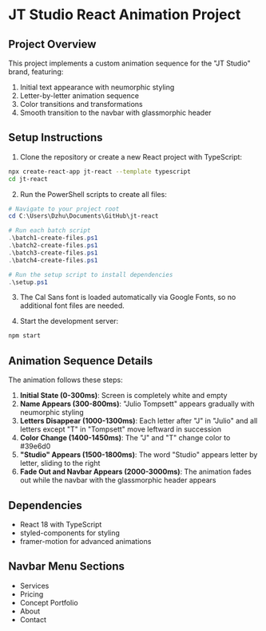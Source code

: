 # JT Studio React Animation Project

## Project Overview

This project implements a custom animation sequence for the "JT Studio" brand, featuring:

1. Initial text appearance with neumorphic styling
2. Letter-by-letter animation sequence
3. Color transitions and transformations
4. Smooth transition to the navbar with glassmorphic header

## Setup Instructions

1. Clone the repository or create a new React project with TypeScript:

```bash
npx create-react-app jt-react --template typescript
cd jt-react
```

2. Run the PowerShell scripts to create all files:

```powershell
# Navigate to your project root
cd C:\Users\Dzhu\Documents\GitHub\jt-react

# Run each batch script
.\batch1-create-files.ps1
.\batch2-create-files.ps1
.\batch3-create-files.ps1
.\batch4-create-files.ps1

# Run the setup script to install dependencies
.\setup.ps1
```

3. The Cal Sans font is loaded automatically via Google Fonts, so no additional font files are needed.

4. Start the development server:

```bash
npm start
```

## Animation Sequence Details

The animation follows these steps:

1. **Initial State (0-300ms)**: Screen is completely white and empty
2. **Name Appears (300-800ms)**: "Julio Tompsett" appears gradually with neumorphic styling
3. **Letters Disappear (1000-1300ms)**: Each letter after "J" in "Julio" and all letters except "T" in "Tompsett" move leftward in succession
4. **Color Change (1400-1450ms)**: The "J" and "T" change color to #39e6d0
5. **"Studio" Appears (1500-1800ms)**: The word "Studio" appears letter by letter, sliding to the right
6. **Fade Out and Navbar Appears (2000-3000ms)**: The animation fades out while the navbar with the glassmorphic header appears

## Dependencies

- React 18 with TypeScript
- styled-components for styling
- framer-motion for advanced animations

## Navbar Menu Sections

- Services
- Pricing
- Concept Portfolio
- About
- Contact